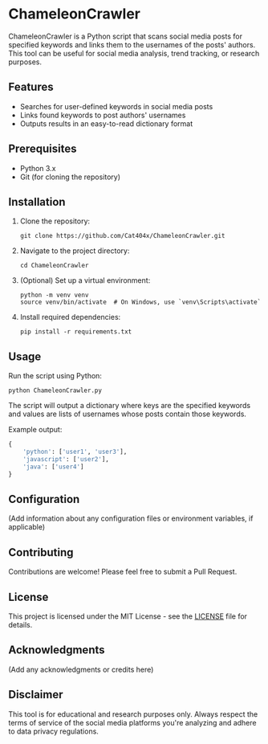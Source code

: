 
# ChameleonCrawler

ChameleonCrawler is a Python script that scans social media posts for specified keywords and links them to the usernames of the posts' authors. This tool can be useful for social media analysis, trend tracking, or research purposes.

## Features

- Searches for user-defined keywords in social media posts
- Links found keywords to post authors' usernames
- Outputs results in an easy-to-read dictionary format

## Prerequisites

- Python 3.x
- Git (for cloning the repository)

## Installation

1. Clone the repository:
   ```
   git clone https://github.com/Cat404x/ChameleonCrawler.git
   ```

2. Navigate to the project directory:
   ```
   cd ChameleonCrawler
   ```

3. (Optional) Set up a virtual environment:
   ```
   python -m venv venv
   source venv/bin/activate  # On Windows, use `venv\Scripts\activate`
   ```

4. Install required dependencies:
   ```
   pip install -r requirements.txt
   ```

## Usage

Run the script using Python:

```
python ChameleonCrawler.py
```

The script will output a dictionary where keys are the specified keywords and values are lists of usernames whose posts contain those keywords.

Example output:
```python
{
    'python': ['user1', 'user3'],
    'javascript': ['user2'],
    'java': ['user4']
}
```

## Configuration

(Add information about any configuration files or environment variables, if applicable)

## Contributing

Contributions are welcome! Please feel free to submit a Pull Request.

## License

This project is licensed under the MIT License - see the [LICENSE](LICENSE) file for details.

## Acknowledgments

(Add any acknowledgments or credits here)

## Disclaimer

This tool is for educational and research purposes only. Always respect the terms of service of the social media platforms you're analyzing and adhere to data privacy regulations.
```




